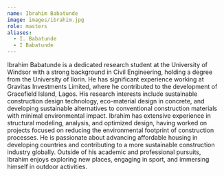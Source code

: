 ```yaml
---
name: Ibrahim Babatunde
image: images/ibrahim.jpg
role: masters
aliases:
  - I. Babatunde
  - I Babatunde
---
```

Ibrahim Babatunde is a dedicated research student at the University of Windsor with a strong background in Civil Engineering, holding a degree from the University of Ilorin. He has significant experience working at Gravitas Investments Limited, where he contributed to the development of Gracefield Island, Lagos. His research interests include sustainable construction design technology, eco-material design in concrete, and developing sustainable alternatives to conventional construction materials with minimal environmental impact. Ibrahim has extensive experience in structural modeling, analysis, and optimized design, having worked on projects focused on reducing the environmental footprint of construction processes. He is passionate about advancing affordable housing in developing countries and contributing to a more sustainable construction industry globally. Outside of his academic and professional pursuits, Ibrahim enjoys exploring new places, engaging in sport, and immersing himself in outdoor activities.
